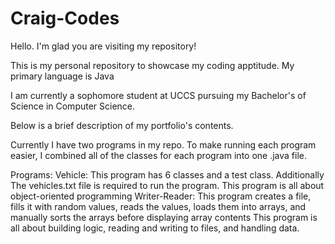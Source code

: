 # Craig-Codes

Hello. I'm glad you are visiting my repository! 

This is my personal repository to showcase my coding apptitude. My primary language is Java

I am currently a sophomore student at UCCS pursuing my Bachelor's of Science in Computer Science.

Below is a brief description of my portfolio's contents. 

Currently I have two programs in my repo. To make running each program easier, I combined all of the classes for each program into one .java file. 

Programs: 
  Vehicle: 
      This program has 6 classes and a test class. Additionally The vehicles.txt file is required to run the program. 
      This program is all about object-oriented programming 
  Writer-Reader:
      This program creates a file, fills it with random values, reads the values, loads them into arrays, and manually sorts the arrays before displaying array contents
      This program is all about building logic, reading and writing to files, and handling data.

